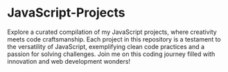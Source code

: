 # JavaScript-Projects
Explore a curated compilation of my JavaScript projects, where creativity meets code craftsmanship. Each project in this repository is a testament to the versatility of JavaScript, exemplifying clean code practices and a passion for solving challenges. Join me on this coding journey filled with innovation and web development wonders! 
